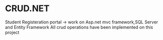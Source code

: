 # CRUD.NET
Student Registeration portal -> work on Asp.net mvc framework,SQL Server and Entity Framework
All crud operations have been implemented on this project
